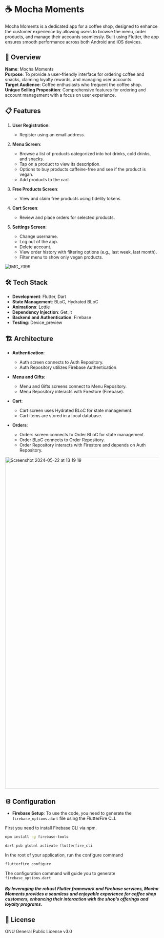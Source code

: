 
# ☕ Mocha Moments

Mocha Moments is a dedicated app for a coffee shop, designed to enhance the customer experience by allowing users to browse the menu, order products, and manage their accounts seamlessly. Built using Flutter, the app ensures smooth performance across both Android and iOS devices.

## 🌟 Overview
**Name**: Mocha Moments  
**Purpose**: To provide a user-friendly interface for ordering coffee and snacks, claiming loyalty rewards, and managing user accounts.  
**Target Audience**: Coffee enthusiasts who frequent the coffee shop.  
**Unique Selling Proposition**: Comprehensive features for ordering and account management with a focus on user experience.

## 📋 Features
1. **User Registration**:
   - Register using an email address.
   
2. **Menu Screen**:
   - Browse a list of products categorized into hot drinks, cold drinks, and snacks.
   - Tap on a product to view its description.
   - Options to buy products caffeine-free and see if the product is vegan.
   - Add products to the cart.
   
3. **Free Products Screen**:
   - View and claim free products using fidelity tokens.
   
4. **Cart Screen**:
   - Review and place orders for selected products.
   
5. **Settings Screen**:
   - Change username.
   - Log out of the app.
   - Delete account.
   - View order history with filtering options (e.g., last week, last month).
   - Filter menu to show only vegan products.
  
  ![IMG_7099](https://github.com/AlexMarcus17/coffeeshopapp/assets/67654354/93838851-a6dc-4628-89b1-39118eac894b)

## 🛠️ Tech Stack
- **Development**: Flutter, Dart
- **State Management**: BLoC, Hydrated BLoC
- **Animations**: Lottie
- **Dependency Injection**: Get_it
- **Backend and Authentication**: Firebase
- **Testing**: Device_preview

## 🏗️ Architecture
- **Authentication**:
  - Auth screen connects to Auth Repository.
  - Auth Repository utilizes Firebase Authentication.
  
- **Menu and Gifts**:
  - Menu and Gifts screens connect to Menu Repository.
  - Menu Repository interacts with Firestore (Firebase).

- **Cart**:
  - Cart screen uses Hydrated BLoC for state management.
  - Cart items are stored in a local database.

- **Orders**:
  - Orders screen connects to Order BLoC for state management.
  - Order BLoC connects to Order Repository.
  - Order Repository interacts with Firestore and depends on Auth Repository.
 
<img width="1086" alt="Screenshot 2024-05-22 at 13 19 19" src="https://github.com/AlexMarcus17/coffeeshopapp/assets/67654354/c58622e4-4636-4808-99b5-62bd7d9b15ad">

## ⚙️ Configuration
- **Firebase Setup**: To use the code, you need to generate the `firebase_options.dart` file using the FlutterFire CLI.


First you need to install Firebase CLI via npm.


```sh
npm install -g firebase-tools
```



```sh
dart pub global activate flutterfire_cli
```

In the root of your application, run the configure command

```sh
flutterfire configure
```


The configuration command will guide you to generate `firebase_options.dart`

##### By leveraging the robust Flutter framework and Firebase services, Mocha Moments provides a seamless and enjoyable experience for coffee shop customers, enhancing their interaction with the shop's offerings and loyalty programs.


## 📄 License

GNU General Public License v3.0

